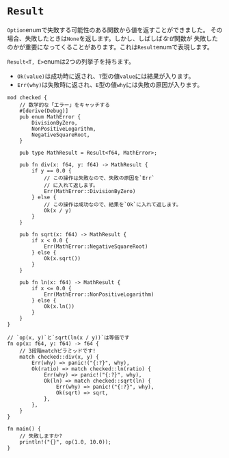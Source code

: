# `Result`

`Option`enumで失敗する可能性のある関数から値を返すことができました。
その場合、失敗したときは`None`を返します。しかし、しばしば*なぜ*関数が
失敗したのかが重要になってくることがあります。これは`Result`enumで表現します。

`Result<T, E>`enumは2つの列挙子を持ちます。

* `Ok(value)`は成功時に返され、`T`型の値`value`には結果が入ります。
* `Err(why)`は失敗時に返され、`E`型の値`why`には失敗の原因が入ります。

```rust,editable,ignore,mdbook-runnable
mod checked {
    // 数学的な「エラー」をキャッチする
    #[derive(Debug)]
    pub enum MathError {
        DivisionByZero,
        NonPositiveLogarithm,
        NegativeSquareRoot,
    }

    pub type MathResult = Result<f64, MathError>;

    pub fn div(x: f64, y: f64) -> MathResult {
        if y == 0.0 {
            // この操作は失敗なので、失敗の原因を`Err`
            // に入れて返します。
            Err(MathError::DivisionByZero)
        } else {
            // この操作は成功なので、結果を`Ok`に入れて返します。
            Ok(x / y)
        }
    }

    pub fn sqrt(x: f64) -> MathResult {
        if x < 0.0 {
            Err(MathError::NegativeSquareRoot)
        } else {
            Ok(x.sqrt())
        }
    }

    pub fn ln(x: f64) -> MathResult {
        if x <= 0.0 {
            Err(MathError::NonPositiveLogarithm)
        } else {
            Ok(x.ln())
        }
    }
}

// `op(x, y)`と`sqrt(ln(x / y))`は等価です
fn op(x: f64, y: f64) -> f64 {
    // 3段階matchピラミッドです!
    match checked::div(x, y) {
        Err(why) => panic!("{:?}", why),
        Ok(ratio) => match checked::ln(ratio) {
            Err(why) => panic!("{:?}", why),
            Ok(ln) => match checked::sqrt(ln) {
                Err(why) => panic!("{:?}", why),
                Ok(sqrt) => sqrt,
            },
        },
    }
}

fn main() {
    // 失敗しますか?
    println!("{}", op(1.0, 10.0));
}
```

